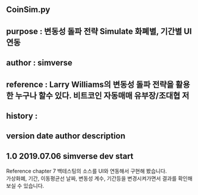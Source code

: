 ## CoinSim.py
## purpose   : 변동성 돌파 전략  Simulate  화폐별, 기간별  UI 연동
## author    : simverse
## reference : Larry Williams의 변동성 돌파 전략을 활용한  누구나 할수 있다. 비트코인 자동매매   유부장/조대협 저
## history   :
##       version date        author      description
##       1.0     2019.07.06  simverse    dev start

Reference chapter 7 백테스팅의 소스를 UI와 연동해서 구현해 봤습니다.  
가상화폐, 기간, 이동평균선 날짜, 변동성 계수, 기간등을 변경시켜가면서 결과를 확인해 보실 수 있습니다. 
